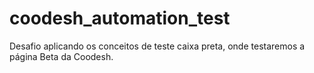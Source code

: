 # coodesh_automation_test
Desafio aplicando os conceitos de teste caixa preta, onde testaremos a página Beta da Coodesh.
